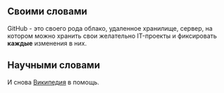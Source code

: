## Своими словами
GitHub - это своего рода облако, удаленное хранилище, сервер, на котором можно хранить свои желательно IT-проекты и фиксировать **каждые** изменения в них.
## Научными словами
И снова [Википедия](https://ru.wikipedia.org/wiki/GitHub) в помощь.